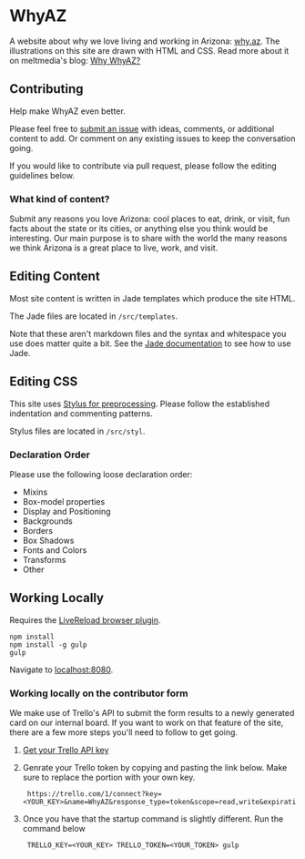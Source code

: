 # WhyAZ

A website about why we love living and working in Arizona: [why.az](http://why.az/). The illustrations on this site are drawn with HTML and CSS. Read more about it on meltmedia's blog: [Why WhyAZ?](http://blog.meltmedia.com/2013/08/why-whyaz/)

## Contributing

Help make WhyAZ even better.

Please feel free to [submit an issue](https://github.com/meltmedia/whyaz/issues) with ideas, comments, or additional content to add. Or comment on any existing issues to keep the conversation going.

If you would like to contribute via pull request, please follow the editing guidelines below.

### What kind of content?

Submit any reasons you love Arizona: cool places to eat, drink, or visit, fun facts about the state or its cities, or anything else you think would be interesting. Our main purpose is to share with the world the many reasons we think Arizona is a great place to live, work, and visit.

## Editing Content

Most site content is written in Jade templates which produce the site HTML.

The Jade files are located in `/src/templates`.

Note that these aren't markdown files and the syntax and whitespace you use does matter quite a bit. See the [Jade documentation](http://jade-lang.com) to see how to use Jade.

## Editing CSS

This site uses [Stylus for preprocessing](http://learnboost.github.io/stylus/). Please follow the established indentation and commenting patterns.

Stylus files are located in `/src/styl`.

### Declaration Order

Please use the following loose declaration order:

* Mixins
* Box-model properties
* Display and Positioning
* Backgrounds
* Borders
* Box Shadows
* Fonts and Colors
* Transforms
* Other

## Working Locally

Requires the [LiveReload browser plugin](https://chrome.google.com/webstore/detail/livereload/jnihajbhpnppcggbcgedagnkighmdlei).

```
npm install
npm install -g gulp
gulp
```

Navigate to [localhost:8080](http://localhost:8080).

### Working locally on the contributor form
We make use of Trello's API to submit the form results to a newly generated card on our internal board. If you want to work on that feature of the site, there are a few more steps you'll need to follow to get going.

1. [Get your Trello API key](https://trello.com/1/appKey/generate)
2. Genrate your Trello token by copying and pasting the link below. Make sure to replace the <yourkey> portion with your own key.

        https://trello.com/1/connect?key=<YOUR_KEY>&name=WhyAZ&response_type=token&scope=read,write&expiration=never

3. Once you have that the startup command is slightly different. Run the command below

        TRELLO_KEY=<YOUR_KEY> TRELLO_TOKEN=<YOUR_TOKEN> gulp
